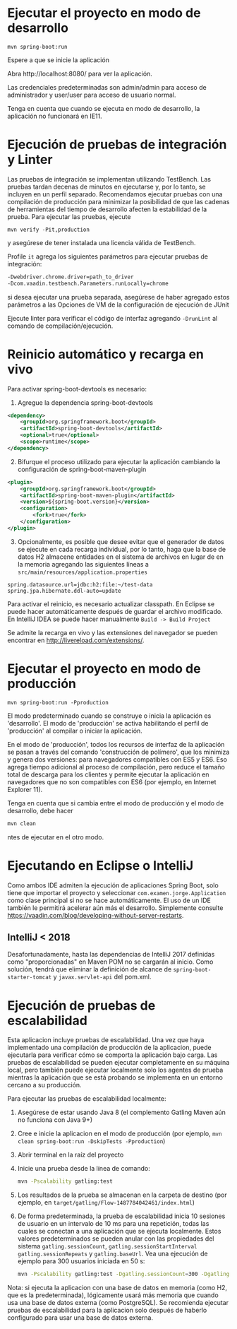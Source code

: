 # Ejecutar el proyecto en modo de desarrollo

`mvn spring-boot:run`

Espere a que se inicie la aplicación

Abra http://localhost:8080/ para ver la aplicación.

Las credenciales predeterminadas son admin/admin para acceso de administrador y user/user para acceso de usuario normal.

Tenga en cuenta que cuando se ejecuta en modo de desarrollo, la aplicación no funcionará en IE11.

# Ejecución de pruebas de integración y Linter

Las pruebas de integración se implementan utilizando TestBench. Las pruebas tardan decenas de minutos en ejecutarse y, por lo tanto, se incluyen en un perfil separado. Recomendamos ejecutar pruebas con una compilación de producción para minimizar la posibilidad de que las cadenas de herramientas del tiempo de desarrollo afecten la estabilidad de la prueba. Para ejecutar las pruebas, ejecute

`mvn verify -Pit,production`

y asegúrese de tener instalada una licencia válida de TestBench.

Profile `it` agrega los siguientes parámetros para ejecutar pruebas de integración:
```sh
-Dwebdriver.chrome.driver=path_to_driver
-Dcom.vaadin.testbench.Parameters.runLocally=chrome
```

si desea ejecutar una prueba separada, asegúrese de haber agregado estos parámetros a las Opciones de VM de la configuración de ejecución de JUnit

Ejecute linter para verificar el código de interfaz agregando `-DrunLint` al comando de compilación/ejecución.

# Reinicio automático y recarga en vivo

Para activar spring-boot-devtools es necesario:
1. Agregue la dependencia spring-boot-devtools
```xml
<dependency>
    <groupId>org.springframework.boot</groupId>
    <artifactId>spring-boot-devtools</artifactId>
    <optional>true</optional>
    <scope>runtime</scope>
</dependency>
```
2. Bifurque el proceso utilizado para ejecutar la aplicación cambiando la configuración de spring-boot-maven-plugin
```xml
<plugin>
    <groupId>org.springframework.boot</groupId>
    <artifactId>spring-boot-maven-plugin</artifactId>
    <version>${spring-boot.version}</version>
    <configuration>
        <fork>true</fork>
    </configuration>
</plugin>
```
3. Opcionalmente, es posible que desee evitar que el generador de datos se ejecute en cada recarga individual, por lo tanto, haga que la base de datos H2 almacene entidades en el sistema de archivos en lugar de en la memoria agregando las siguientes líneas a `src/main/resources/application.properties`
```properties
spring.datasource.url=jdbc:h2:file:~/test-data
spring.jpa.hibernate.ddl-auto=update
```
Para activar el reinicio, es necesario actualizar classpath.
En Eclipse se puede hacer automáticamente después de guardar el archivo modificado.
En IntelliJ IDEA se puede hacer manualmente `Build -> Build Project`

Se admite la recarga en vivo y las extensiones del navegador se pueden encontrar en http://livereload.com/extensions/.

# Ejecutar el proyecto en modo de producción

`mvn spring-boot:run -Pproduction`

El modo predeterminado cuando se construye o inicia la aplicación es 'desarrollo'. El modo de 'producción' se activa habilitando el perfil de 'producción' al compilar o iniciar la aplicación.

En el modo de 'producción', todos los recursos de interfaz de la aplicación se pasan a través del comando 'construcción de polímero', que los minimiza y genera dos versiones: para navegadores compatibles con ES5 y ES6. Eso agrega tiempo adicional al proceso de compilación, pero reduce el tamaño total de descarga para los clientes y permite ejecutar la aplicación en navegadores que no son compatibles con ES6 (por ejemplo, en Internet Explorer 11).

Tenga en cuenta que si cambia entre el modo de producción y el modo de desarrollo, debe hacer
```sh
mvn clean
```
ntes de ejecutar en el otro modo.

# Ejecutando en Eclipse o IntelliJ
Como ambos IDE admiten la ejecución de aplicaciones Spring Boot, solo tiene que importar el proyecto y seleccionar `com.examen.jorge.Application` como clase principal si no se hace automáticamente. El uso de un IDE también le permitirá acelerar aún más el desarrollo. Simplemente consulte https://vaadin.com/blog/developing-without-server-restarts.

## IntelliJ < 2018
Desafortunadamente, hasta las dependencias de IntelliJ 2017 definidas como "proporcionadas" en Maven POM no se cargarán al inicio. Como solución, tendrá que eliminar la definición de alcance de `spring-boot-starter-tomcat` y `javax.servlet-api` del pom.xml.

# Ejecución de pruebas de escalabilidad

Esta aplicacion incluye pruebas de escalabilidad. Una vez que haya implementado una compilación de producción de la aplicacion, puede ejecutarla para verificar cómo se comporta la aplicación bajo carga. Las pruebas de escalabilidad se pueden ejecutar completamente en su máquina local, pero también puede ejecutar localmente solo los agentes de prueba mientras la aplicación que se está probando se implementa en un entorno cercano a su producción.

Para ejecutar las pruebas de escalabilidad localmente:

1. Asegúrese de estar usando Java 8 (el complemento Gatling Maven aún no funciona con Java 9+)

1. Cree e inicie la aplicacion en el modo de producción (por ejemplo, ```mvn clean spring-boot:run -DskipTests -Pproduction```)

1. Abrir terminal en la raíz del proyecto

1. Inicie una prueba desde la línea de comando:

    ```sh
    mvn -Pscalability gatling:test
    ```

1. Los resultados de la prueba se almacenan en la carpeta de destino (por ejemplo, en ```target/gatling/Flow-1487784042461/index.html```)

1. De forma predeterminada, la prueba de escalabilidad inicia 10 sesiones de usuario en un intervalo de 10 ms para una repetición, todas las cuales se conectan a una aplicación que se ejecuta localmente. Estos valores predeterminados se pueden anular con las propiedades del sistema `gatling.sessionCount`, `gatling.sessionStartInterval` `gatling.sessionRepeats` y `gatling.baseUrl`. Vea una ejecución de ejemplo para 300 usuarios iniciada en 50 s:

    ```sh
    mvn -Pscalability gatling:test -Dgatling.sessionCount=300 -Dgatling.sessionStartInterval=50
    ```

Nota: si ejecuta la aplicacion con una base de datos en memoria (como H2, que es la predeterminada), lógicamente usará más memoria que cuando usa una base de datos externa (como PostgreSQL). Se recomienda ejecutar pruebas de escalabilidad para la aplicacion solo después de haberlo configurado para usar una base de datos externa.
